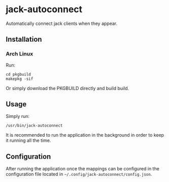 # jack-autoconnect

Automatically connect jack clients when they appear.

## Installation

### Arch Linux

Run:
```
cd pkgbuild
makepkg -sif
```

Or simply download the PKGBUILD directly and build build.

## Usage

Simply run:
```
/usr/bin/jack-autoconnect
```

It is recommended to run the application in the background in order to keep it
running all the time.

## Configuration

After running the application once the mappings can be configured in the
configuration file located in `~/.config/jack-autoconnect/config.json`.
